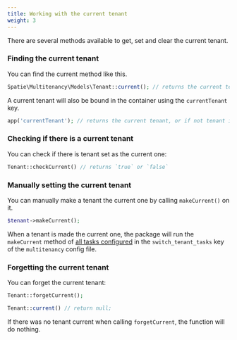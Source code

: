 ```yaml
---
title: Working with the current tenant
weight: 3
---
```


There are several methods available to get, set and clear the current tenant.

### Finding the current tenant

You can find the current method like this.

```php
Spatie\Multitenancy\Models\Tenant::current(); // returns the current tenant, or if not tenant is current, `null`
```

A current tenant will also be bound in the container using the `currentTenant` key.

```php
app('currentTenant'); // returns the current tenant, or if not tenant is current, `null`
```

### Checking if there is a current tenant

You can check if there is tenant set as the current one:

```php
Tenant::checkCurrent() // returns `true` or `false`
```

### Manually setting the current tenant

You can manually make a tenant the current one by calling `makeCurrent()` on it.

```php
$tenant->makeCurrent();
```

When a tenant is made the current one, the package will run the `makeCurrent` method of [all tasks configured](/laravel-multitenancy/v1/using-tasks-to-prepare-the-environment/overview/) in the `switch_tenant_tasks` key of the `multitenancy` config file.


### Forgetting the current tenant

You can forget the current tenant:

```php
Tenant::forgetCurrent();

Tenant::current() // return null;
```

If there was no tenant current when calling `forgetCurrent`, the function will do nothing.
